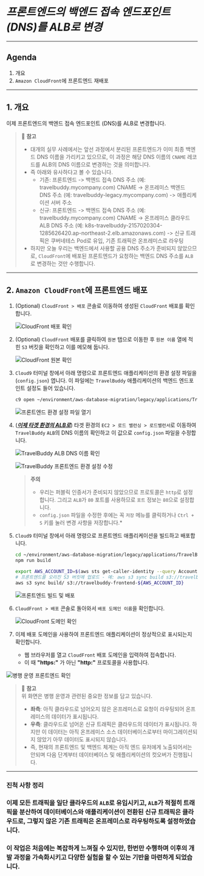 # ***프론트엔드의 백엔드 접속 엔드포인트 (DNS)를 ALB로 변경***

---

## **Agenda**
1. 개요
2. ```Amazon CloudFront```에 프론트엔드 재배포

---

## **1. 개요**

이제 프론트엔드의 백엔드 접속 엔드포인트 (DNS)를 ALB로 변경합니다.

> 📌 **참고**<br>
> * 대개의 실무 사례에서는 앞선 과정에서 분리된 프론트엔드가 이미 최종 백엔드 DNS 이름을 가리키고 있으므로, 이 과정은 해당 DNS 이름의 ```CNAME``` 레코드를 ALB의 DNS 이름으로 변경하는 것을 의미합니다.<br>
> * 즉 아래와 유사하다고 볼 수 있습니다.
>   * 기존: 프론트엔드 -> 백엔드 접속 DNS 주소 (예: travelbuddy.mycompany.com) CNAME -> 온프레미스 백엔드 DNS 주소 (예: travelbuddy-legacy.mycompany.com) -> 애플리케이션 서버 주소
>   * 신규: 프론트엔드 -> 백엔드 접속 DNS 주소 (예: travelbuddy.mycompany.com) CNAME -> 온프레미스 클라우드 ALB DNS 주소 (예: k8s-travelbuddy-2157020304-1285626420.ap-northeast-2.elb.amazonaws.com) -> 신규 트래픽은 쿠버네테스 Pod로 유입, 기존 트래픽은 온프레미스로 라우팅
> * 하지만 오늘 우리는 백엔드에서 사용할 공용 DNS 주소가 준비되지 않았으므로, ```CloudFront```에 배포된 프론트엔드가 요청하는 백엔드 DNS 주소를 ```ALB```로 변경하는 것만 수행합니다.

---

## **2. ```Amazon CloudFront```에 프론트엔드 배포**

1. (Optional) ```CloudFront > 배포``` 콘솔로 이동하여 생성된 ```CloudFront``` 배포를 확인합니다.

   ![CloudFront 배포 확인](../../images/cloudfront-distribution.png)

2. (Optional) ```CloudFront``` 배포를 클릭하여 ```원본``` 탭으로 이동한 후 ```원본 이름``` 열에 적힌 ```S3``` 버킷을 확인하고 이를 메모해 둡니다.

   ![CloudFront 원본 확인](../../images/cloudfront-origin.png)

3. ```Cloud9``` 터미널 창에서 아래 명령으로 프론트엔드 애플리케이션의 환경 설정 파일을 (```config.json```) 엽니다. 이 파일에는 ```TravelBuddy``` 애플리케이션의 백엔드 엔드포인트 설정도 들어 있습니다.

    ```bash
    c9 open ~/environment/aws-database-migration/legacy/applications/TravelBuddy/ui/src/config.json
    ```

   ![프론트엔드 환경 설정 파일 열기](../../images/frontend-config-open.png)

4. (<u>***이제 타겟 환경의 ALB로***</u>) 타겟 환경의 ```EC2 > 로드 밸런싱 > 로드밸런서```로 이동하여 ```TravelBuddy``` ```ALB```의 DNS 이름의 확인하고 이 값으로 ```config.json``` 파일을 수정합니다.

   ![TravelBuddy ALB DNS 이름 확인](../../images/travelbuddy-target-alb-dns.png)

   ![TravelBuddy 프론트엔드 환경 설정 수정](../../images/frontend-config-edit-target-alb.png)

   > **주의**<br>
   > * 우리는 퍼블릭 인증서가 준비되지 않았으므로 프로토콜은 ```http```로 설정합니다. 그리고 ```ALB```가 ```80``` 포트를 사용하므로 ```포트``` 정보는 ```80```으로 설정합니다.
   > * ```config.json``` 파일을 수정한 후에는 꼭 ```저장``` 메뉴를 클릭하거나 ```Ctrl + S``` 키를 눌러 변경 사항을 저장합니다.*

5. ```Cloud9``` 터미널 창에서 아래 명령으로 프론트엔드 애플리케이션을 빌드하고 배포합니다.

    ```bash
    cd ~/environment/aws-database-migration/legacy/applications/TravelBuddy/ui
    npm run build
    ```

    ```bash
    export AWS_ACCOUNT_ID=$(aws sts get-caller-identity --query Account --output=text) && echo $AWS_ACCOUNT_ID
    # 프론트엔드를 오리진 S3 버킷에 업로드 - 예: aws s3 sync build s3://travelbuddy-frontend-537682470830
    aws s3 sync build/ s3://travelbuddy-frontend-${AWS_ACCOUNT_ID}
    ```

   ![프론트엔드 빌드 및 배포](../../images/frontend-build-deploy.png)

6. ```CloudFront > 배포``` 콘솔로 돌아와서 ```배포 도메인 이름```을 확인합니다.

   ![CloudFront 도메인 확인](../../images/cloudfront-domain.png)

7. 이제 배포 도메인을 사용하여 프론트엔드 애플리케이션이 정상적으로 표시되는지 확인합니다.
    * 웹 브라우저를 열고 ```CloudFront``` 배포 도메인을 입력하여 접속합니다.
    * 이 때 **"https:"** 가 아닌 **"http:"** 프로토콜을 사용합니다.

[//]: # (   ![`HotelSpecials` 전환 프론트엔드 확인]&#40;../../images/hotelspecials-service-and-data-migrated.png&#41;)

   ![병행 운영 프론트엔드 확인](../../images/frontend-verify-parallel-run.png)

   > 📕 **참고**<br>
   > 위 화면은 병행 운영과 관련된 중요한 정보를 담고 있습니다.<br>
   > * **좌측**: 아직 클라우드로 넘어오지 않은 온프레미스로 요청이 라우팅되어 온프레미스의 데이터가 표시됩니다.
   > * **우측**: 클라우드로 넘어온 신규 트래픽은 클라우드의 데이터가 표시됩니다. 하지만 이 데이터는 아직 온프레미스 소스 데이터베이스로부터 마이그레이션되지 않았기 아무 데이터도 표시되지 않습니다.
   > * 즉, 현재의 프론트엔드 및 백엔드 체계는 아직 엔드 유저에게 노출되어서는 안되며 다음 단계부터 데이터베이스 및 애플리케이션의 컷오버가 진행됩니다.

---

### **진척 사항 정리**

### 이제 모든 트래픽을 일단 클라우드의 ```ALB```로 유입시키고, ```ALB```가 적절히 트래픽을 분산하여 데이터베이스와 애플리케이션이 전환된 신규 트래픽은 클라우드로, 그렇지 않은 기존 트래픽은 온프레미스로 라우팅하도록 설정하였습니다.

### 이 작업은 처음에는 복잡하게 느껴질 수 있지만, 한번만 수행하며 이후의 개발 과정을 가속화시키고 다양한 실험을 할 수 있는 기반을 마련하게 되었습니다.
